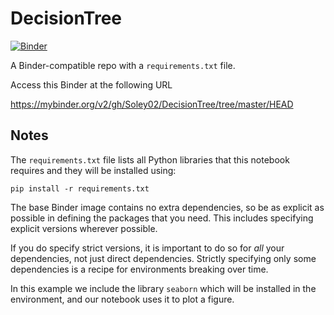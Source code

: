 # DecisionTree

[![Binder](https://mybinder.org/badge_logo.svg)](https://mybinder.org/v2/gh/Soley02/DecisionTree/tree/master/HEAD)

A Binder-compatible repo with a `requirements.txt` file.

Access this Binder at the following URL

https://mybinder.org/v2/gh/Soley02/DecisionTree/tree/master/HEAD

## Notes
The `requirements.txt` file lists all Python libraries that this notebook requires and they will be installed using:

```
pip install -r requirements.txt
```

The base Binder image contains no extra dependencies, so be as
explicit as possible in defining the packages that you need. This includes
specifying explicit versions wherever possible.

If you do specify strict versions, it is important to do so for *all*
your dependencies, not just direct dependencies.
Strictly specifying only some dependencies is a recipe for environments
breaking over time.

In this example we include the library `seaborn` which will be installed in
the environment, and our notebook uses it to plot a figure.

